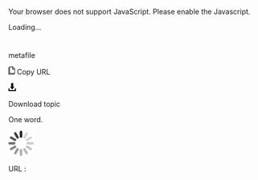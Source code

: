 Your browser does not support JavaScript. Please enable the Javascript.

Loading...

# 

metafile

![Copy URL](media/metafile/Copy.png)
Copy URL

![Download](media/metafile/Download.png)

Download topic

One word.

![In progress](media/metafile/activity-large.gif)

URL :
